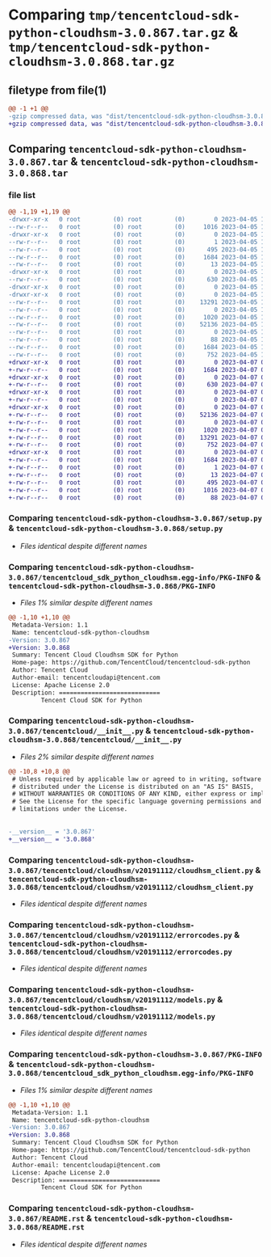 # Comparing `tmp/tencentcloud-sdk-python-cloudhsm-3.0.867.tar.gz` & `tmp/tencentcloud-sdk-python-cloudhsm-3.0.868.tar.gz`

## filetype from file(1)

```diff
@@ -1 +1 @@
-gzip compressed data, was "dist/tencentcloud-sdk-python-cloudhsm-3.0.867.tar", last modified: Wed Apr  5 16:25:47 2023, max compression
+gzip compressed data, was "dist/tencentcloud-sdk-python-cloudhsm-3.0.868.tar", last modified: Fri Apr  7 00:24:44 2023, max compression
```

## Comparing `tencentcloud-sdk-python-cloudhsm-3.0.867.tar` & `tencentcloud-sdk-python-cloudhsm-3.0.868.tar`

### file list

```diff
@@ -1,19 +1,19 @@
-drwxr-xr-x   0 root         (0) root         (0)        0 2023-04-05 16:25:47.000000 tencentcloud-sdk-python-cloudhsm-3.0.867/
--rw-r--r--   0 root         (0) root         (0)     1016 2023-04-05 16:25:47.000000 tencentcloud-sdk-python-cloudhsm-3.0.867/setup.py
-drwxr-xr-x   0 root         (0) root         (0)        0 2023-04-05 16:25:47.000000 tencentcloud-sdk-python-cloudhsm-3.0.867/tencentcloud_sdk_python_cloudhsm.egg-info/
--rw-r--r--   0 root         (0) root         (0)        1 2023-04-05 16:25:47.000000 tencentcloud-sdk-python-cloudhsm-3.0.867/tencentcloud_sdk_python_cloudhsm.egg-info/dependency_links.txt
--rw-r--r--   0 root         (0) root         (0)      495 2023-04-05 16:25:47.000000 tencentcloud-sdk-python-cloudhsm-3.0.867/tencentcloud_sdk_python_cloudhsm.egg-info/SOURCES.txt
--rw-r--r--   0 root         (0) root         (0)     1684 2023-04-05 16:25:47.000000 tencentcloud-sdk-python-cloudhsm-3.0.867/tencentcloud_sdk_python_cloudhsm.egg-info/PKG-INFO
--rw-r--r--   0 root         (0) root         (0)       13 2023-04-05 16:25:47.000000 tencentcloud-sdk-python-cloudhsm-3.0.867/tencentcloud_sdk_python_cloudhsm.egg-info/top_level.txt
-drwxr-xr-x   0 root         (0) root         (0)        0 2023-04-05 16:25:47.000000 tencentcloud-sdk-python-cloudhsm-3.0.867/tencentcloud/
--rw-r--r--   0 root         (0) root         (0)      630 2023-04-05 16:25:47.000000 tencentcloud-sdk-python-cloudhsm-3.0.867/tencentcloud/__init__.py
-drwxr-xr-x   0 root         (0) root         (0)        0 2023-04-05 16:25:47.000000 tencentcloud-sdk-python-cloudhsm-3.0.867/tencentcloud/cloudhsm/
-drwxr-xr-x   0 root         (0) root         (0)        0 2023-04-05 16:25:47.000000 tencentcloud-sdk-python-cloudhsm-3.0.867/tencentcloud/cloudhsm/v20191112/
--rw-r--r--   0 root         (0) root         (0)    13291 2023-04-05 16:25:47.000000 tencentcloud-sdk-python-cloudhsm-3.0.867/tencentcloud/cloudhsm/v20191112/cloudhsm_client.py
--rw-r--r--   0 root         (0) root         (0)        0 2023-04-05 16:25:47.000000 tencentcloud-sdk-python-cloudhsm-3.0.867/tencentcloud/cloudhsm/v20191112/__init__.py
--rw-r--r--   0 root         (0) root         (0)     1020 2023-04-05 16:25:47.000000 tencentcloud-sdk-python-cloudhsm-3.0.867/tencentcloud/cloudhsm/v20191112/errorcodes.py
--rw-r--r--   0 root         (0) root         (0)    52136 2023-04-05 16:25:47.000000 tencentcloud-sdk-python-cloudhsm-3.0.867/tencentcloud/cloudhsm/v20191112/models.py
--rw-r--r--   0 root         (0) root         (0)        0 2023-04-05 16:25:47.000000 tencentcloud-sdk-python-cloudhsm-3.0.867/tencentcloud/cloudhsm/__init__.py
--rw-r--r--   0 root         (0) root         (0)       88 2023-04-05 16:25:47.000000 tencentcloud-sdk-python-cloudhsm-3.0.867/setup.cfg
--rw-r--r--   0 root         (0) root         (0)     1684 2023-04-05 16:25:47.000000 tencentcloud-sdk-python-cloudhsm-3.0.867/PKG-INFO
--rw-r--r--   0 root         (0) root         (0)      752 2023-04-05 16:25:47.000000 tencentcloud-sdk-python-cloudhsm-3.0.867/README.rst
+drwxr-xr-x   0 root         (0) root         (0)        0 2023-04-07 00:24:44.000000 tencentcloud-sdk-python-cloudhsm-3.0.868/
+-rw-r--r--   0 root         (0) root         (0)     1684 2023-04-07 00:24:44.000000 tencentcloud-sdk-python-cloudhsm-3.0.868/PKG-INFO
+drwxr-xr-x   0 root         (0) root         (0)        0 2023-04-07 00:24:44.000000 tencentcloud-sdk-python-cloudhsm-3.0.868/tencentcloud/
+-rw-r--r--   0 root         (0) root         (0)      630 2023-04-07 00:24:44.000000 tencentcloud-sdk-python-cloudhsm-3.0.868/tencentcloud/__init__.py
+drwxr-xr-x   0 root         (0) root         (0)        0 2023-04-07 00:24:44.000000 tencentcloud-sdk-python-cloudhsm-3.0.868/tencentcloud/cloudhsm/
+-rw-r--r--   0 root         (0) root         (0)        0 2023-04-07 00:24:44.000000 tencentcloud-sdk-python-cloudhsm-3.0.868/tencentcloud/cloudhsm/__init__.py
+drwxr-xr-x   0 root         (0) root         (0)        0 2023-04-07 00:24:44.000000 tencentcloud-sdk-python-cloudhsm-3.0.868/tencentcloud/cloudhsm/v20191112/
+-rw-r--r--   0 root         (0) root         (0)    52136 2023-04-07 00:24:44.000000 tencentcloud-sdk-python-cloudhsm-3.0.868/tencentcloud/cloudhsm/v20191112/models.py
+-rw-r--r--   0 root         (0) root         (0)        0 2023-04-07 00:24:44.000000 tencentcloud-sdk-python-cloudhsm-3.0.868/tencentcloud/cloudhsm/v20191112/__init__.py
+-rw-r--r--   0 root         (0) root         (0)     1020 2023-04-07 00:24:44.000000 tencentcloud-sdk-python-cloudhsm-3.0.868/tencentcloud/cloudhsm/v20191112/errorcodes.py
+-rw-r--r--   0 root         (0) root         (0)    13291 2023-04-07 00:24:44.000000 tencentcloud-sdk-python-cloudhsm-3.0.868/tencentcloud/cloudhsm/v20191112/cloudhsm_client.py
+-rw-r--r--   0 root         (0) root         (0)      752 2023-04-07 00:24:44.000000 tencentcloud-sdk-python-cloudhsm-3.0.868/README.rst
+drwxr-xr-x   0 root         (0) root         (0)        0 2023-04-07 00:24:44.000000 tencentcloud-sdk-python-cloudhsm-3.0.868/tencentcloud_sdk_python_cloudhsm.egg-info/
+-rw-r--r--   0 root         (0) root         (0)     1684 2023-04-07 00:24:44.000000 tencentcloud-sdk-python-cloudhsm-3.0.868/tencentcloud_sdk_python_cloudhsm.egg-info/PKG-INFO
+-rw-r--r--   0 root         (0) root         (0)        1 2023-04-07 00:24:44.000000 tencentcloud-sdk-python-cloudhsm-3.0.868/tencentcloud_sdk_python_cloudhsm.egg-info/dependency_links.txt
+-rw-r--r--   0 root         (0) root         (0)       13 2023-04-07 00:24:44.000000 tencentcloud-sdk-python-cloudhsm-3.0.868/tencentcloud_sdk_python_cloudhsm.egg-info/top_level.txt
+-rw-r--r--   0 root         (0) root         (0)      495 2023-04-07 00:24:44.000000 tencentcloud-sdk-python-cloudhsm-3.0.868/tencentcloud_sdk_python_cloudhsm.egg-info/SOURCES.txt
+-rw-r--r--   0 root         (0) root         (0)     1016 2023-04-07 00:24:44.000000 tencentcloud-sdk-python-cloudhsm-3.0.868/setup.py
+-rw-r--r--   0 root         (0) root         (0)       88 2023-04-07 00:24:44.000000 tencentcloud-sdk-python-cloudhsm-3.0.868/setup.cfg
```

### Comparing `tencentcloud-sdk-python-cloudhsm-3.0.867/setup.py` & `tencentcloud-sdk-python-cloudhsm-3.0.868/setup.py`

 * *Files identical despite different names*

### Comparing `tencentcloud-sdk-python-cloudhsm-3.0.867/tencentcloud_sdk_python_cloudhsm.egg-info/PKG-INFO` & `tencentcloud-sdk-python-cloudhsm-3.0.868/PKG-INFO`

 * *Files 1% similar despite different names*

```diff
@@ -1,10 +1,10 @@
 Metadata-Version: 1.1
 Name: tencentcloud-sdk-python-cloudhsm
-Version: 3.0.867
+Version: 3.0.868
 Summary: Tencent Cloud Cloudhsm SDK for Python
 Home-page: https://github.com/TencentCloud/tencentcloud-sdk-python
 Author: Tencent Cloud
 Author-email: tencentcloudapi@tencent.com
 License: Apache License 2.0
 Description: ============================
         Tencent Cloud SDK for Python
```

### Comparing `tencentcloud-sdk-python-cloudhsm-3.0.867/tencentcloud/__init__.py` & `tencentcloud-sdk-python-cloudhsm-3.0.868/tencentcloud/__init__.py`

 * *Files 2% similar despite different names*

```diff
@@ -10,8 +10,8 @@
 # Unless required by applicable law or agreed to in writing, software
 # distributed under the License is distributed on an "AS IS" BASIS,
 # WITHOUT WARRANTIES OR CONDITIONS OF ANY KIND, either express or implied.
 # See the License for the specific language governing permissions and
 # limitations under the License.
 
 
-__version__ = '3.0.867'
+__version__ = '3.0.868'
```

### Comparing `tencentcloud-sdk-python-cloudhsm-3.0.867/tencentcloud/cloudhsm/v20191112/cloudhsm_client.py` & `tencentcloud-sdk-python-cloudhsm-3.0.868/tencentcloud/cloudhsm/v20191112/cloudhsm_client.py`

 * *Files identical despite different names*

### Comparing `tencentcloud-sdk-python-cloudhsm-3.0.867/tencentcloud/cloudhsm/v20191112/errorcodes.py` & `tencentcloud-sdk-python-cloudhsm-3.0.868/tencentcloud/cloudhsm/v20191112/errorcodes.py`

 * *Files identical despite different names*

### Comparing `tencentcloud-sdk-python-cloudhsm-3.0.867/tencentcloud/cloudhsm/v20191112/models.py` & `tencentcloud-sdk-python-cloudhsm-3.0.868/tencentcloud/cloudhsm/v20191112/models.py`

 * *Files identical despite different names*

### Comparing `tencentcloud-sdk-python-cloudhsm-3.0.867/PKG-INFO` & `tencentcloud-sdk-python-cloudhsm-3.0.868/tencentcloud_sdk_python_cloudhsm.egg-info/PKG-INFO`

 * *Files 1% similar despite different names*

```diff
@@ -1,10 +1,10 @@
 Metadata-Version: 1.1
 Name: tencentcloud-sdk-python-cloudhsm
-Version: 3.0.867
+Version: 3.0.868
 Summary: Tencent Cloud Cloudhsm SDK for Python
 Home-page: https://github.com/TencentCloud/tencentcloud-sdk-python
 Author: Tencent Cloud
 Author-email: tencentcloudapi@tencent.com
 License: Apache License 2.0
 Description: ============================
         Tencent Cloud SDK for Python
```

### Comparing `tencentcloud-sdk-python-cloudhsm-3.0.867/README.rst` & `tencentcloud-sdk-python-cloudhsm-3.0.868/README.rst`

 * *Files identical despite different names*

